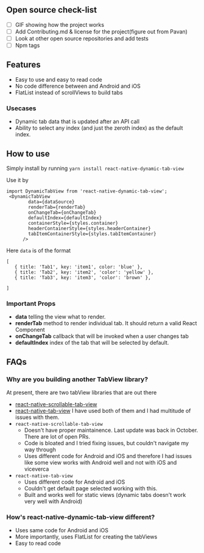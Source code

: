 ## Open source check-list 
- [ ] GIF showing how the project works 
- [ ] Add Contributing.md & license for the project(figure out from Pavan) 
- [ ] Look at other open source repositories and add tests 
- [ ] Npm tags 

## Features 
- Easy to use and easy to read code
- No code difference between and Android and iOS 
- FlatList instead of scrollViews to build tabs 

### Usecases 
- Dynamic tab data that is updated after an API call 
- Ability to select any index (and just the zeroth index) as the default index. 

## How to use
Simply install by running `yarn install react-native-dynamic-tab-view`

Use it by 

```
import DynamicTabView from 'react-native-dynamic-tab-view';
 <DynamicTabView
        data={dataSource}
        renderTab={renderTab}
        onChangeTab={onChangeTab}
        defaultIndex={defaultIndex}
        containerStyle={styles.container}
        headerContainerStyle={styles.headerContainer}
        tabItemContainerStyle={styles.tabItemContainer}
      />
```

Here `data` is of the format

```
[
   { title: 'Tab1', key: 'item1', color: 'blue' },
   { title: 'Tab2', key: 'item2', 'color': 'yellow' },
   { title: 'Tab3', key: 'item3', 'color': 'brown' },

]
```

### Important Props 
* **data** telling the view what to render.
* **renderTab** method to render individual tab. It should return a valid React Component 
* **onChangeTab** callback that will be invoked when a user changes tab 
* **defaultIndex** index of the tab that will be selected by default. 
     

## FAQs

### Why are you building another TabView library? 
At present, there are two tabView libraries that are out there 
* [react-native-scrollable-tab-view](https://www.google.com/search?q=react-native-scrollable-tab-view)
* [react-native-tab-view](https://github.com/react-native-community/react-native-tab-view)
I have used both of them and I had multitude of issues with them. 
* `react-native-scrollable-tab-view` 
  - Doesn't have proper maintainence. Last update was back in October. There are lot of open PRs. 
  - Code is bloated and I tried fixing issues, but couldn't navigate my way through 
  - Uses different code for Android and iOS and therefore I had issues like some view works with Android well and not with iOS and viceverca 
* `react-native-tab-view`
  - Uses different code for Android and iOS
  - Couldn't get default page selected working with this. 
  - Built and works well for static views (dynamic tabs doesn't work very well with Android)
  
  
### How's react-native-dynamic-tab-view different?
- Uses same code for Android and iOS 
- More importantly, uses FlatList for creating the tabViews 
- Easy to read code 

